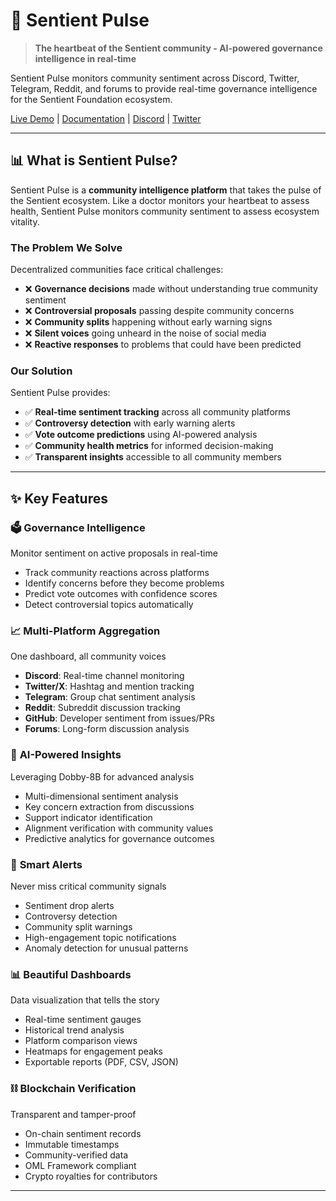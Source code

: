 # 🔮 Sentient Pulse

> **The heartbeat of the Sentient community - AI-powered governance intelligence in real-time**



Sentient Pulse monitors community sentiment across Discord, Twitter, Telegram, Reddit, and forums to provide real-time governance intelligence for the Sentient Foundation ecosystem.

[Live Demo](#) | [Documentation](#) | [Discord](#) | [Twitter](#)

---

## 📊 What is Sentient Pulse?

Sentient Pulse is a **community intelligence platform** that takes the pulse of the Sentient ecosystem. Like a doctor monitors your heartbeat to assess health, Sentient Pulse monitors community sentiment to assess ecosystem vitality.

### **The Problem We Solve**

Decentralized communities face critical challenges:
- ❌ **Governance decisions** made without understanding true community sentiment
- ❌ **Controversial proposals** passing despite community concerns
- ❌ **Community splits** happening without early warning signs
- ❌ **Silent voices** going unheard in the noise of social media
- ❌ **Reactive responses** to problems that could have been predicted

### **Our Solution**

Sentient Pulse provides:
- ✅ **Real-time sentiment tracking** across all community platforms
- ✅ **Controversy detection** with early warning alerts
- ✅ **Vote outcome predictions** using AI-powered analysis
- ✅ **Community health metrics** for informed decision-making
- ✅ **Transparent insights** accessible to all community members

---

## ✨ Key Features

### 🗳️ **Governance Intelligence**
Monitor sentiment on active proposals in real-time
- Track community reactions across platforms
- Identify concerns before they become problems
- Predict vote outcomes with confidence scores
- Detect controversial topics automatically

### 📈 **Multi-Platform Aggregation**
One dashboard, all community voices
- **Discord**: Real-time channel monitoring
- **Twitter/X**: Hashtag and mention tracking
- **Telegram**: Group chat sentiment analysis
- **Reddit**: Subreddit discussion tracking
- **GitHub**: Developer sentiment from issues/PRs
- **Forums**: Long-form discussion analysis

### 🤖 **AI-Powered Insights**
Leveraging Dobby-8B for advanced analysis
- Multi-dimensional sentiment analysis
- Key concern extraction from discussions
- Support indicator identification
- Alignment verification with community values
- Predictive analytics for governance outcomes

### 🚨 **Smart Alerts**
Never miss critical community signals
- Sentiment drop alerts
- Controversy detection
- Community split warnings
- High-engagement topic notifications
- Anomaly detection for unusual patterns

### 📊 **Beautiful Dashboards**
Data visualization that tells the story
- Real-time sentiment gauges
- Historical trend analysis
- Platform comparison views
- Heatmaps for engagement peaks
- Exportable reports (PDF, CSV, JSON)

### ⛓️ **Blockchain Verification**
Transparent and tamper-proof
- On-chain sentiment records
- Immutable timestamps
- Community-verified data
- OML Framework compliant
- Crypto royalties for contributors

---

